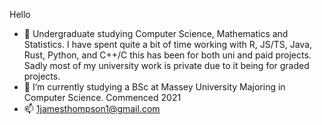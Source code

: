 Hello
- 👀 Undergraduate studying Computer Science, Mathematics and Statistics. I have spent quite a bit of time working with R, JS/TS, Java, Rust, Python, and C++/C this has been for both uni and paid projects. Sadly most of my university work is private due to it being for graded projects.
- 🌱 I’m currently studying a BSc at Massey University Majoring in Computer Science. Commenced 2021
- 📫 1jamesthompson1@gmail.com
